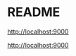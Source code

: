 # README

[http://localhost:9000](http://localhost:9000)

[http://localhost:9000](http://localhost:9090)